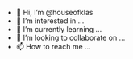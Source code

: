 - 👋 Hi, I’m @houseofklas
- 👀 I’m interested in ...
- 🌱 I’m currently learning ...
- 💞️ I’m looking to collaborate on ...
- 📫 How to reach me ...

<!---
houseofklas/houseofklas is a ✨ special ✨ repository because its `README.md` (this file) appears on your GitHub profile.
You can click the Preview link to take a look at your changes.
--->
